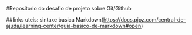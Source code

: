 
#Repositorio do desafio de projeto sobre Git/Github

##links uteis:
sintaxe basica Markdown(https://docs.pipz.com/central-de-ajuda/learning-center/guia-basico-de-markdown#open)
